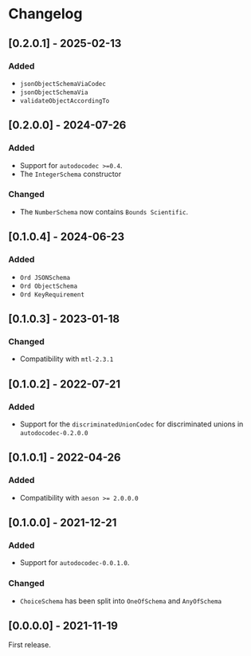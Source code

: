 # Changelog

## [0.2.0.1] - 2025-02-13

### Added

* `jsonObjectSchemaViaCodec`
* `jsonObjectSchemaVia`
* `validateObjectAccordingTo`

## [0.2.0.0] - 2024-07-26


### Added

* Support for `autodocodec >=0.4`.
* The `IntegerSchema` constructor

### Changed

* The `NumberSchema` now contains `Bounds Scientific`.

## [0.1.0.4] - 2024-06-23

### Added

* `Ord JSONSchema`
* `Ord ObjectSchema`
* `Ord KeyRequirement`

## [0.1.0.3] - 2023-01-18

### Changed

* Compatibility with `mtl-2.3.1`

## [0.1.0.2] - 2022-07-21

### Added

* Support for the `discriminatedUnionCodec` for discriminated unions in `autodocodec-0.2.0.0`

## [0.1.0.1] - 2022-04-26

### Added

* Compatibility with `aeson >= 2.0.0.0`

## [0.1.0.0] - 2021-12-21

### Added

* Support for `autodocodec-0.0.1.0`.

### Changed

* `ChoiceSchema` has been split into `OneOfSchema` and `AnyOfSchema`

## [0.0.0.0] - 2021-11-19

First release.
